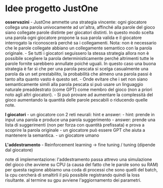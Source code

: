 # Idee progetto JustOne

**osservazini**
    - JustOne ammette una strategia vincente: ogni giocatore collega una parola univocamente ad un'altra, affinché alla parole del gioco siano collegate parole distinte per giocatori distinti. In questo modo scelta una parola ogni giocatore propone la sua parola valida e il giocatore interrogato la riconoscerà perché sa i collegamenti. Nota: non è necessario che le parole collegate abbiano un collegamente semantico con la parola originale.
    - Se tutti i giocatori seguissero la stessa strategia allora non è possibile scegliere la parola deterministicamente perché altrimenti tutte le parole fornite sarebbero annullate poiché uguali. In questo caso una buona strategia è far sì che per una parola pescata si scelga casualmente una parola da un set prestabilito, la probabilità che almeno una parola passi è tanto alta quanto vasto è questo set.
    - Onde evitare che i set non siano semanticamente simili alla parola pescata si può usare un linguaggio naturale preaddestrato (come GPT) come membro del gioco (non a priori noto agli altri giocatori).
    - Si può provare ad aumentare la complessità del gioco aumentando la quantità delle parole pescabili o riducendo quelle note.

**I giocatori**
    - un giocatore con 2 reti neurali: hint e answer:
        - hint: prende in input una parola e produce una parola suggerimento
        - answer: prende una lista di suggerimenti (non per forza con quantità prefissata) e prova a scoprire la parola originale
    - un giocatore può essere GPT che aiuta a mantenere la semantica.
    - un giocatore umano

**L'addestramento**
    - Reinforcement learning -> fine tuning / tuning (dipende dal giocatore)







note di implementazione:
l'addestramento passa attrevo una simulazione del gioco che avviene su CPU (a causa del fatto che le parole sono su RAM)
per questa ragione abbiamo una coda di processi che sono quelli del batch, la cpu cercherà di smaltirli il più possibile registrando quindi la loss risultante.
al termine su gpu avviene l'aggiornamento dei parametri.
